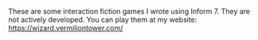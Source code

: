 
These are some interaction fiction games I wrote using Inform 7.
They are not actively developed.
You can play them at my website:
https://wizard.vermiliontower.com/

